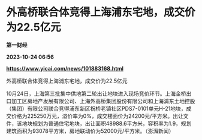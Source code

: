 # 外高桥联合体竞得上海浦东宅地，成交价为22.5亿元
**第一财经**

**2023-10-24 06:56**

**https://www.yicai.com/news/101883168.html**

外高桥联合体竞得上海浦东宅地，成交价为22.5亿元

10月24日，上海第三批集中供地第二轮出让地块进入现场竞价环节。上海金桥出口加工区房地产发展有限公司、上海外高桥集团股份有限公司和上海浦东土地控股（集团）有限公司联合竞得浦东新区祝桥老镇社区PDS7-0101单元H-21地块，成交价格为225250万元，溢价率为0%，成交楼面价为24200元/平方米。出让文件，该地块规划为普通住宅地块，出让面积48988.6平方米，容积率为1.9，规划建筑面积为93078平方米，房地联动价为52000元/平方米。（澎湃新闻）